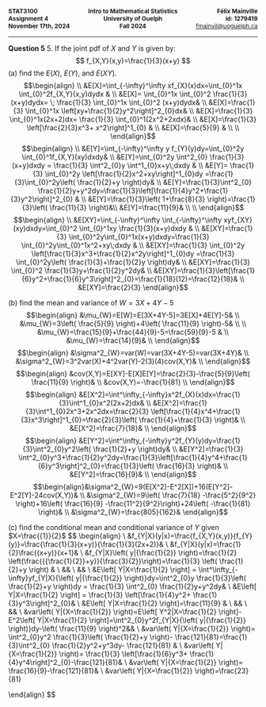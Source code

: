 <div style="display: flex; justify-content: space-between; font-size: 0.85em; margin-bottom: 0;">
    <div style="text-align: left;">
        <strong>STAT3100</strong><br>
        <strong>Assignment 4</strong><br>
        <strong>November 17th, 2024</strong>
    </div>
    <div style="text-align: center;">
        <strong>Intro to Mathematical Statistics</strong><br>
        <strong>University of Guelph</strong><br>
        <strong>Fall 2024</strong>
    </div>
    <div style="text-align: right;">
        <strong>Félix Mainville</strong><br>
        <strong>id: 1279419</strong><br>
        <a href="mailto:fmainvil@uoguelph.ca">fmainvil@uoguelph.ca</a>
    </div>
</div>
<hr>

**Question 5**
5. If the joint pdf of $X$ and $Y$ is given by: $$
f_{X,Y}(x,y)=\frac{1}{3}(x+y)
	$$
(a) find the $E(X)$, $E(Y)$, and $E(XY)$.
$$\begin{align} \\
&E[X]=\int_{-\infty}^\infty xf_{X}(x)dx=\int_{0}^1x \int_{0}^2f_{X,Y}(x,y)dydx & \\
&E[X]= \int_{0}^1x \int_{0}^2 \frac{1}{3}(x+y)dydx= \; \frac{1}{3} \int_{0}^1x \int_{0}^2 (x+y)dydx& \\
&E[X]=\frac{1}{3} \int_{0}^1x \left[xy+\frac{1}{2}y^2\right]^2_{0}dx& \\
&E[X]=\frac{1}{3} \int_{0}^1x(2x+2)dx= \frac{1}{3} \int_{0}^1(2x^2+2xdx)& \\
&E[X]=\frac{1}{3} \left[\frac{2}{3}x^3+ x^2\right]^1_{0} & \\
&E[X]=\frac{5}{9} & \\ \\
\end{align}$$
$$\begin{align} \\
&E[Y]=\int_{-\infty}^\infty y f_{Y}(y)dy=\int_{0}^2y \int_{0}^1f_{X,Y}(xy)dxdy& \\
&E[Y]=\int_{0}^2y \int^2_{0} \frac{1}{3}(x+y)dxdy = \frac{1}{3} \int^2_{0}y \int^1_{0}x+y\;dxdy & \\
&E[Y]= \frac{1}{3} \int_{0}^2y \left[\frac{1}{2}x^2+xy\right]^1_{0}dy =\frac{1}{3}\int_{0}^2y\left( \frac{1}{2}+y \right)dy& \\
&E[Y]=\frac{1}{3}\int^2_{0} \frac{1}{2}y+y^2dy=\frac{1}{3}\left[\frac{1}{4}y^2+\frac{1}{3}y^2\right]^2_{0} & \\
&E[Y]=\frac{1}{3}\left( 1+\frac{8}{3} \right)=\frac{1}{3}\left( \frac{11}{3} \right)&\\
&E[Y]=\frac{11}{9}& \\ \\
\end{align}$$
$$\begin{align} \\
&E[XY]=\int_{-\infty}^\infty \int_{-\infty}^\infty xyf_{XY}(xy)dxdy=\int_{0}^2
\int_{0}^1xy \frac{1}{3}(x+y)dxdy & \\
&E[XY]=\frac{1}{3} \int_{0}^2y\int_{0}^1x(x+y)dxdy=\frac{1}{3} \int_{0}^2y\int_{0}^1x^2+xy\;dxdy & \\
&E[XY]=\frac{1}{3} \int_{0}^2y \left[\frac{1}{3}x^3+\frac{1}{2}x^2y\right]^1_{0}dy =\frac{1}{3} \int_{0}^2y\left( \frac{1}{3}+\frac{1}{2}y \right)dy& \\
&E[XY]=\frac{1}{3} \int_{0}^2 \frac{1}{3}y+\frac{1}{2}y^2dy& \\
&E[XY]=\frac{1}{3}\left[\frac{1}{6}y^2+\frac{1}{6}y^3\right]^2_{0}=\frac{1}{18}(12)=\frac{12}{18}& \\ 
&E[XY]=\frac{2}{3}
\end{align}$$

(b) find the mean and variance of $W=3X+4Y-5$
$$\begin{align}
&\mu_{W}=E[W]=E[3X+4Y-5]=3E[X]+4E[Y]-5& \\
&\mu_{W}=3\left( \frac{5}{9} \right)+4\left( \frac{11}{9} \right)-5& \\ \\
&\mu_{W}=\frac{15}{9}+\frac{44}{9}-5=\frac{59}{9}-5 & \\
&\mu_{W}=\frac{14}{9}& \\
\end{align}$$
$$\begin{align}
&\sigma^2_{W}=var(W)=var(3X+4Y-5)=var(3X+4Y)& \\
&\sigma^2_{W}=3^2var(X)+4^2var(Y)-2(3)(4)cov(X,Y)& \\
\end{align}$$
$$\begin{align}
&cov(X,Y)=E[XY]-E[X]E[Y]=\frac{2}{3}-\frac{5}{9}\left( \frac{11}{9} \right)& \\
&cov(X,Y)=-\frac{1}{81} \\
\end{align}$$
$$\begin{align}
&E[X^2]=\int^\infty_{-\infty}x^2f_{X}(x)dx=\frac{1}{3}\int^1_{0}x^2(2x+2)dx& \\
&E[X^2]=\frac{1}{3}\int^1_{0}2x^3+2x^2dx=\frac{2}{3} \left[\frac{1}{4}x^4+\frac{1}{3}x^3\right]^1_{0}=\frac{2}{3}\left( \frac{1}{4}+\frac{1}{3} \right)& \\
&E[X^2]=\frac{7}{18}& \\
\end{align}$$
$$\begin{align}
&E[Y^2]=\int^\infty_{-\infty}y^2f_{Y}(y)dy=\frac{1}{3}\int^2_{0}y^2\left( \frac{1}{2}+y \right)dy& \\
&E[Y^2]=\frac{1}{3} \int^2_{0}y^3+\frac{1}{2}y^2dy=\frac{1}{3}\left[\frac{1}{4}y^4+\frac{1}{6}y^3\right]^2_{0}=\frac{1}{3}\left( \frac{16}{3} \right)& \\
&E[Y^2]=\frac{16}{9}& \\
\end{align}$$
$$\begin{align}&\sigma^2_{W}=9(E[X^2]-E^2[X])+16(E[Y^2]-E^2[Y]-24cov(X,Y))& \\
&\sigma^2_{W}=9\left( \frac{7}{18} -\frac{5^2}{9^2} \right)+16\left( \frac{16}{9} -\frac{11^2}{9^2}\right)+24\left( -\frac{1}{81} \right)& \\
&\sigma^2_{W}=\frac{805}{162}&
\end{align}$$



(c) find the conditional mean and conditional variance of $Y$ given $X=\frac{{1}}{2}$
$$
\begin{align} \\
&f_{Y|X}(y|x)=\frac{f_{X,Y}(x,y)}{f_{Y}(y)}=\frac{\frac{1}{3}(x+y)}{\frac{1}{3}(2x+2)}& \\
&f_{Y|X}(y|x)=\frac{1}{2}\frac{(x+y)}{x+1}& \\
&f_{Y|X}\left( y|{\frac{1}{2}} \right)=\frac{1}{2} \left(\frac{{{\frac{1}{2}}+y}}{\frac{3}{2}}\right)=\frac{1}{3} \left( \frac{1}{2}+y \right) & \\
&& \\
&& \\
&E\left[ Y|X=\frac{1}{2} \right] = \int^\infty_{-\infty}yf_{Y|X}{\left( y|{\frac{1}{2}} \right)}dy=\int^2_{0}y \frac{1}{3}\left( \frac{1}{2}+y \right)dy = \frac{1}{3}  \int^2_{0} \frac{1}{2}y+y^2dy& \\
&E\left[ Y|X=\frac{1}{2} \right] = \frac{1}{3} \left[\frac{1}{4}y^2+ \frac{1}{3}y^3\right]^2_{0}& \\
&E\left[ Y|X=\frac{1}{2} \right]=\frac{11}{9} & \\
&& \\
&& \\
&var\left( Y|{X=\frac{1}{2}} \right)=E\left[ Y^2|X=\frac{1}{2} \right]-E^2\left[ Y|X=\frac{1}{2} \right]=\int^2_{0}y^2f_{Y|X}{\left( y|{\frac{1}{2}} \right)}dy-\left( \frac{11}{9} \right)^2&& \\
&var\left( Y|{X=\frac{1}{2}} \right)= \int^2_{0}y^2 \frac{1}{3}\left( \frac{1}{2}+y \right)- \frac{121}{81}=\frac{1}{3}\int^2_{0} \frac{1}{2}y^2+y^3dy- \frac{121}{81} & \\
&var\left( Y|{X=\frac{1}{2}} \right)= \frac{1}{3} \left[\frac{1}{6}y^3+ \frac{1}{4}y^4\right]^2_{0}-\frac{121}{81}& \\
&var\left( Y|{X=\frac{1}{2}} \right)= \frac{16}{9}-\frac{121}{81}& \\
&var\left( Y|{X=\frac{1}{2}} \right)=\frac{23}{81}

\end{align}
$$
